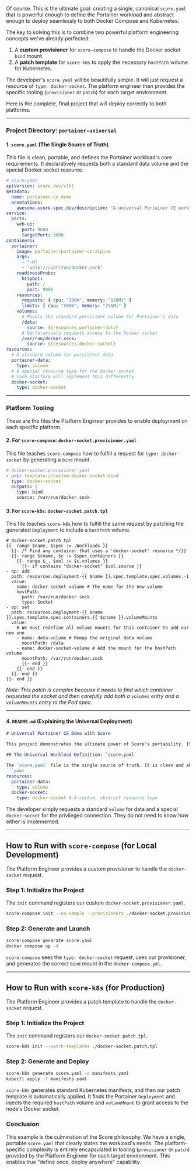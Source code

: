 Of course. This is the ultimate goal: creating a single, canonical `score.yaml` that is powerful enough to define the Portainer workload and abstract enough to deploy seamlessly to both Docker Compose and Kubernetes.

The key to solving this is to combine two powerful platform engineering concepts we've already perfected:
1.  A **custom provisioner** for `score-compose` to handle the Docker socket `bind` mount.
2.  A **patch template** for `score-k8s` to apply the necessary `hostPath` volume for Kubernetes.

The developer's `score.yaml` will be beautifully simple. It will just request a resource of `type: docker-socket`. The platform engineer then provides the specific tooling (`provisioner` or `patch`) for each target environment.

Here is the complete, final project that will deploy correctly to both platforms.

---

### Project Directory: `portainer-universal`

#### 1. `score.yaml` (The Single Source of Truth)

This file is clean, portable, and defines the Portainer workload's core requirements. It declaratively requests both a standard data volume and the special Docker socket resource.

```yaml
# score.yaml
apiVersion: score.dev/v1b1
metadata:
  name: portainer-ce-demo
  annotations:
    awesome-score-spec.dev/description: "A universal Portainer CE workload for both Docker Compose and Kubernetes."
service:
  ports:
    web-ui:
      port: 9000
      targetPort: 9000
containers:
  portainer:
    image: portainer/portainer-ce:alpine
    args:
      - "-H"
      - "unix:///var/run/docker.sock"
    readinessProbe:
      httpGet:
        path: /
        port: 9000
    resources:
      requests: { cpu: "100m", memory: "128Mi" }
      limits: { cpu: "500m", memory: "256Mi" }
    volumes:
      # Mounts the standard persistent volume for Portainer's data
      /data:
        source: ${resources.portainer-data}
      # Declaratively requests access to the Docker socket
      /var/run/docker.sock:
        source: ${resources.docker-socket}
resources:
  # A standard volume for persistent data
  portainer-data:
    type: volume
  # A special resource type for the Docker socket.
  # Each platform will implement this differently.
  docker-socket:
    type: docker-socket
```

---

### Platform Tooling

These are the files the Platform Engineer provides to enable deployment on each specific platform.

#### 2. For `score-compose`: `docker-socket.provisioner.yaml`

This file teaches `score-compose` how to fulfill a request for `type: docker-socket` by generating a `bind` mount.

```yaml
# docker-socket.provisioner.yaml
- uri: template://custom-docker-socket-bind
  type: docker-socket
  outputs: |
    type: bind
    source: /var/run/docker.sock
```

#### 3. For `score-k8s`: `docker-socket.patch.tpl`

This file teaches `score-k8s` how to fulfill the same request by patching the generated `Deployment` to include a `hostPath` volume.

```go-template
# docker-socket.patch.tpl
{{- range $name, $spec := .Workloads }}
  {{- /* Find any container that uses a 'docker-socket' resource */}}
  {{- range $cname, $c := $spec.containers }}
    {{- range $_, $vol := $c.volumes }}
      {{- if contains "docker-socket" $vol.source }}
- op: add
  path: resources.deployment-{{ $name }}.spec.template.spec.volumes.-1
  value:
    name: docker-socket-volume # The name for the new volume
    hostPath:
      path: /var/run/docker.sock
      type: Socket
- op: set
  path: resources.deployment-{{ $name }}.spec.template.spec.containers.{{ $cname }}.volumeMounts
  value:
    # We must redefine all volume mounts for this container to add our new one
    - name: data-volume # Remap the original data volume
      mountPath: /data
    - name: docker-socket-volume # Add the mount for the hostPath volume
      mountPath: /var/run/docker.sock
      {{- end }}
    {{- end }}
  {{- end }}
{{- end }}
```
*Note: This patch is complex because it needs to find which container requested the socket and then carefully add both a `volumes` entry and a `volumeMounts` entry to the Pod spec.*

---

#### 4. `README.md` (Explaining the Universal Deployment)

```markdown
# Universal Portainer CE Demo with Score

This project demonstrates the ultimate power of Score's portability. It defines a single, canonical `score.yaml` for a Portainer CE instance and provides the platform-specific tooling to deploy it seamlessly to **both Docker Compose and Kubernetes**.

## The Universal Workload Definition: `score.yaml`

The `score.yaml` file is the single source of truth. It is clean and abstract. The key is the `resources` block:
```yaml
resources:
  portainer-data:
    type: volume
  docker-socket:
    type: docker-socket # A custom, abstract resource type
```
The developer simply requests a standard `volume` for data and a special `docker-socket` for the privileged connection. They do not need to know how either is implemented.

---

## How to Run with `score-compose` (for Local Development)

The Platform Engineer provides a custom provisioner to handle the `docker-socket` request.

### Step 1: Initialize the Project
The `init` command registers our custom `docker-socket.provisioner.yaml`.
```bash
score-compose init --no-sample --provisioners ./docker-socket.provisioner.yaml
```

### Step 2: Generate and Launch
```bash
score-compose generate score.yaml
docker compose up -d
```
`score-compose` sees the `type: docker-socket` request, uses our provisioner, and generates the correct `bind` mount in the `docker-compose.yml`.

---

## How to Run with `score-k8s` (for Production)

The Platform Engineer provides a patch template to handle the `docker-socket` request.

### Step 1: Initialize the Project
The `init` command registers our `docker-socket.patch.tpl`.
```bash
score-k8s init --patch-templates ./docker-socket.patch.tpl
```

### Step 2: Generate and Deploy
```bash
score-k8s generate score.yaml -o manifests.yaml
kubectl apply -f manifests.yaml
```
`score-k8s` generates standard Kubernetes manifests, and then our patch template is automatically applied. It finds the Portainer `Deployment` and injects the required `hostPath` volume and `volumeMount` to grant access to the node's Docker socket.

### Conclusion

This example is the culmination of the Score philosophy. We have a single, portable `score.yaml` that clearly states the workload's needs. The platform-specific complexity is entirely encapsulated in tooling (`provisioner` or `patch`) provided by the Platform Engineer for each target environment. This enables true "define once, deploy anywhere" capability.
```